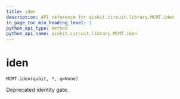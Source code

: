 ```yaml
---
title: iden
description: API reference for qiskit.circuit.library.MCMT.iden
in_page_toc_min_heading_level: 1
python_api_type: method
python_api_name: qiskit.circuit.library.MCMT.iden
---
```


# iden

<span id="qiskit.circuit.library.MCMT.iden" />

`MCMT.iden(qubit, *, q=None)`

Deprecated identity gate.

